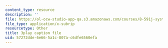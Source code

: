 ```yaml
---
content_type: resource
description: ''
file: https://ol-ocw-studio-app-qa.s3.amazonaws.com/courses/8-591j-systems-biology-fall-2014/57272dde6e665a1c807ac6dfe6560efa_NnDqJhtUqjw.vtt
file_type: application/x-subrip
resourcetype: Other
title: 3play caption file
uid: 57272dde-6e66-5a1c-807a-c6dfe6560efa
---
```

